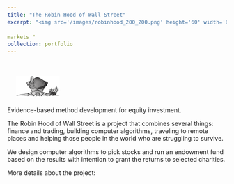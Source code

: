 ```yaml
---
title: "The Robin Hood of Wall Street"
excerpt: "<img src='/images/robinhood_200_200.png' height='60' width='60' align='left' hspace='20'> Evidence-based method development for equity investment."

markets "
collection: portfolio
---
```

<br><br>
<img src='/images/robinhood_200_200.png' height='50' width='100' align='100' hspace='20'><br><br> Evidence-based method development for equity investment.

The Robin Hood of Wall Street is a project that combines several things: finance and trading, building computer algorithms, traveling to remote places and helping those people in the world who are struggling to survive.

We design computer algorithms to pick stocks and run an endowment fund based on the results with intention to grant the returns to selected charities.

More details about the project: 
